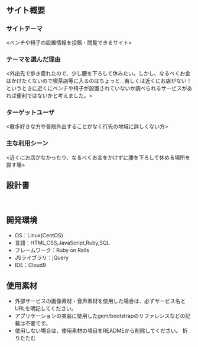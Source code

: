 # <Isuue>
​
## サイト概要
### サイトテーマ
<ベンチや椅子の設置情報を投稿・閲覧できるサイト>
​
### テーマを選んだ理由
<外出先で歩き疲れたので、少し腰を下ろして休みたい。しかし、なるべくお金はかけたくないので喫茶店等に入るのはちょっと…若しくは近くにお店がない！というときに近くにベンチや椅子が設置されていないか調べられるサービスがあれば便利ではないかと考えました。>
​
### ターゲットユーザ
<散歩好きな方や普段外出することがなく行先の地域に詳しくない方>
​
### 主な利用シーン
<近くにお店がなかったり、なるべくお金をかけずに腰を下ろして休める場所を探す等>
​
## 設計書
<!--テーマを設定・提出する時点では不要です-->
​
## 開発環境
- OS：Linux(CentOS)
- 言語：HTML,CSS,JavaScript,Ruby,SQL
- フレームワーク：Ruby on Rails
- JSライブラリ：jQuery
- IDE：Cloud9
​
## 使用素材
- 外部サービスの画像素材・音声素材を使用した場合は、必ずサービス名とURLを明記してください。
- アプリケーションの実装に使用したgem/bootstrapのリファレンスなどの記載は不要です。
- 使用しない場合は、使用素材の項目をREADMEから削除してください。
折りたたむ
